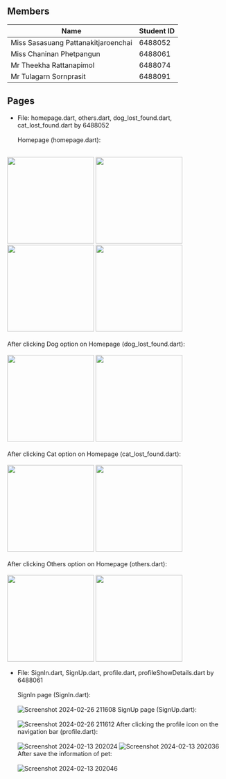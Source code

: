 ## Members

| Name                               | Student ID |
|------------------------------------|------------|
| Miss Sasasuang 	Pattanakitjaroenchai       | 6488052    |
| Miss Chaninan	Phetpangun	 | 6488061 |
| Mr Theekha 	Rattanapimol         | 6488074   |
| Mr Tulagarn 	Sornprasit              | 6488091    |

## Pages
- File: homepage.dart, others.dart, dog_lost_found.dart, cat_lost_found.dart by 6488052 <br /> <br /> 
Homepage (homepage.dart):<br /> <br /> 
<img src="https://github.com/qndska/LostFound/assets/106175374/845ddfb7-bd96-426b-8c96-212e5464bce3" width="200"/>
<img src="https://github.com/qndska/LostFound/assets/106175374/95a671fb-962c-4ec1-b0a1-847e96f36fb8" width="200"/>
<img src="https://github.com/qndska/LostFound/assets/106175374/31f7b392-6fb5-4c31-af57-becbeac67712" width="200"/>
<img src="https://github.com/qndska/LostFound/assets/106175374/7ce5b0e0-bee3-4d1d-a674-c1a9a8326644" width="200"/><br /><br />
After clicking Dog option on Homepage (dog_lost_found.dart): <br /><br />
<img src="https://github.com/qndska/LostFound/assets/106175374/eef0fea0-b8f4-42c9-9fee-90fd2c808614" width="200"/>
<img src="https://github.com/qndska/LostFound/assets/106175374/cbf07280-9b44-46ff-b886-2b5cd7b09b65" width="200"/><br /><br />
After clicking Cat option on Homepage (cat_lost_found.dart): <br /><br />
<img src="https://github.com/qndska/LostFound/assets/106175374/77ab45a7-f9ec-4089-a26a-3abab8deff52" width="200"/>
<img src="https://github.com/qndska/LostFound/assets/106175374/812ad528-a2bd-4224-8193-e643739abd8d" width="200"/><br /><br />
After clicking Others option on Homepage (others.dart):<br /><br />
<img src="https://github.com/qndska/LostFound/assets/106175374/9d8ca1a3-26cb-473c-8d7a-e541380a4bf9" width="200"/>
<img src="https://github.com/qndska/LostFound/assets/106175374/4a0071a4-7166-4c99-b124-5b2dbfaed173" width="200"/>

- File: SignIn.dart, SignUp.dart, profile.dart, profileShowDetails.dart by 6488061 <br /> <br /> 
SignIn page (SignIn.dart):<br /> <br />
![Screenshot 2024-02-26 211608](https://github.com/qndska/LostFoundPJ/assets/125891778/27a0b53d-0726-41a9-bf4b-f1eb4cc2b784)
SignUp page (SignUp.dart):<br /> <br />
![Screenshot 2024-02-26 211612](https://github.com/qndska/LostFoundPJ/assets/125891778/7b9c41c9-f51c-4a18-8ffa-efd217b43394)
After clicking the profile icon on the navigation bar (profile.dart):<br /> <br />
![Screenshot 2024-02-13 202024](https://github.com/qndska/LostFoundPJ/assets/125891778/9aa6dd37-8552-4ff9-9bfb-214a3c67bc98)
![Screenshot 2024-02-13 202036](https://github.com/qndska/LostFoundPJ/assets/125891778/11b9d5ab-a608-451f-b7db-27811e3c7bb5)
After save the information of pet:<br /> <br />
![Screenshot 2024-02-13 202046](https://github.com/qndska/LostFoundPJ/assets/125891778/131ff7f0-da5e-4f8f-bc85-82996ce4b2f5)




